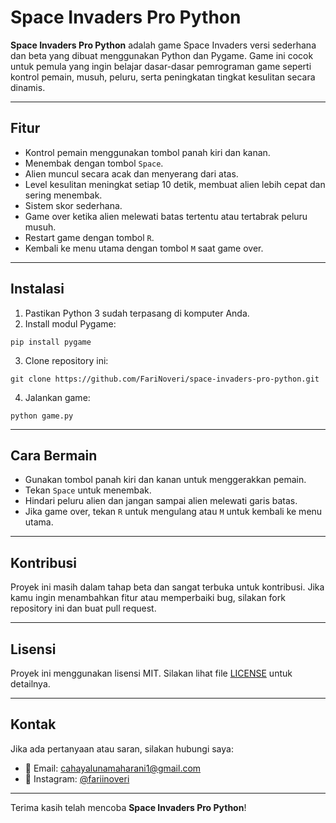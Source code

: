 # Space Invaders Pro Python

**Space Invaders Pro Python** adalah game Space Invaders versi sederhana dan beta yang dibuat menggunakan Python dan Pygame. Game ini cocok untuk pemula yang ingin belajar dasar-dasar pemrograman game seperti kontrol pemain, musuh, peluru, serta peningkatan tingkat kesulitan secara dinamis.

---

## Fitur

- Kontrol pemain menggunakan tombol panah kiri dan kanan.
- Menembak dengan tombol `Space`.
- Alien muncul secara acak dan menyerang dari atas.
- Level kesulitan meningkat setiap 10 detik, membuat alien lebih cepat dan sering menembak.
- Sistem skor sederhana.
- Game over ketika alien melewati batas tertentu atau tertabrak peluru musuh.
- Restart game dengan tombol `R`.
- Kembali ke menu utama dengan tombol `M` saat game over.

---

## Instalasi

1. Pastikan Python 3 sudah terpasang di komputer Anda.
2. Install modul Pygame:

```
pip install pygame
````

3. Clone repository ini:

```
git clone https://github.com/FariNoveri/space-invaders-pro-python.git
```

4. Jalankan game:

```
python game.py
```

---

## Cara Bermain

* Gunakan tombol panah kiri dan kanan untuk menggerakkan pemain.
* Tekan `Space` untuk menembak.
* Hindari peluru alien dan jangan sampai alien melewati garis batas.
* Jika game over, tekan `R` untuk mengulang atau `M` untuk kembali ke menu utama.

---

## Kontribusi

Proyek ini masih dalam tahap beta dan sangat terbuka untuk kontribusi. Jika kamu ingin menambahkan fitur atau memperbaiki bug, silakan fork repository ini dan buat pull request.

---

## Lisensi

Proyek ini menggunakan lisensi MIT. Silakan lihat file [LICENSE](LICENSE) untuk detailnya.

---

## Kontak

Jika ada pertanyaan atau saran, silakan hubungi saya:

- 📧 Email: cahayalunamaharani1@gmail.com  
- 📸 Instagram: [@fariinoveri](https://www.instagram.com/fariinoveri)

---

Terima kasih telah mencoba **Space Invaders Pro Python**!

